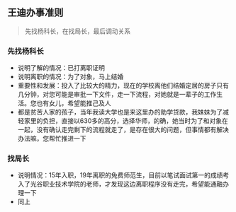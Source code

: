 ## 王迪办事准则

> 先找杨科长，在找局长，最后调动关系

### 先找杨科长

- 说明了解的情况：已打离职证明
- 说明离职的情况：为了对象，马上结婚
- 重要性和发展：投入了比较大的精力，现在的学校离他们结婚定居的房子只有几分钟，对您可能是审批一下文件，走一下流程，对她就是一辈子的工作生活。您也有女儿，希望能推己及人
- 都是贫苦人家的孩子，当年我读大学也是来这里办的助学贷款，我妹妹为了减轻家里的负担，直接以630多的高分，选择华师，的确，她当时为了和对象在一起，没有确认走完剩下的流程就走了，是存在很大的问题，但事情都有解决办法嘛，您帮忙推进一下

### 找局长

- 说明情况：15年入职，19年离职的免费师范生，目前以笔试面试第一的成绩考入了光谷职业技术学院的老师，才发现这边离职程序没有走完，希望能通融办理一下
- 同上


